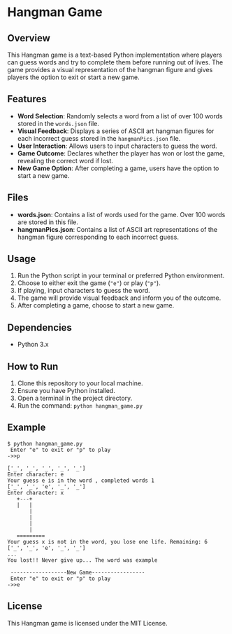 # Hangman Game

## Overview

This Hangman game is a text-based Python implementation where players can guess words and try to complete them before running out of lives. The game provides a visual representation of the hangman figure and gives players the option to exit or start a new game.

## Features

- **Word Selection**: Randomly selects a word from a list of over 100 words stored in the `words.json` file.
- **Visual Feedback**: Displays a series of ASCII art hangman figures for each incorrect guess stored in the `hangmanPics.json` file.
- **User Interaction**: Allows users to input characters to guess the word.
- **Game Outcome**: Declares whether the player has won or lost the game, revealing the correct word if lost.
- **New Game Option**: After completing a game, users have the option to start a new game.

## Files

- **words.json**: Contains a list of words used for the game. Over 100 words are stored in this file.
- **hangmanPics.json**: Contains a list of ASCII art representations of the hangman figure corresponding to each incorrect guess.

## Usage

1. Run the Python script in your terminal or preferred Python environment.
2. Choose to either exit the game (`"e"`) or play (`"p"`).
3. If playing, input characters to guess the word.
4. The game will provide visual feedback and inform you of the outcome.
5. After completing a game, choose to start a new game.

## Dependencies

- Python 3.x

## How to Run

1. Clone this repository to your local machine.
2. Ensure you have Python installed.
3. Open a terminal in the project directory.
4. Run the command: `python hangman_game.py`

## Example

```
$ python hangman_game.py
 Enter "e" to exit or "p" to play
->>p

['_', '_', '_', '_', '_']
Enter character: e
Your guess e is in the word , completed words 1
['_', '_', 'e', '_', '_']
Enter character: x
   +---+
   |   |
       |
       |
       |
       |
   =========
Your guess x is not in the word, you lose one life. Remaining: 6
['_', '_', 'e', '_', '_']
...
You lost!! Never give up... The word was example

 ------------------New Game-----------------
 Enter "e" to exit or "p" to play
->>e
```

## License

This Hangman game is licensed under the MIT License.
